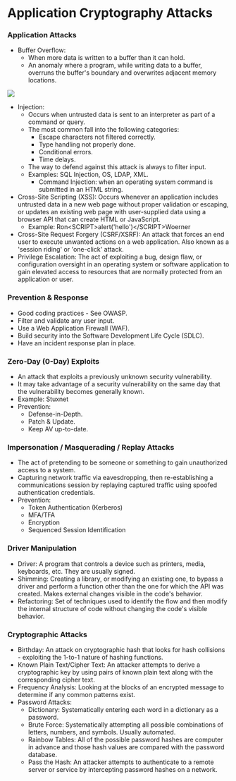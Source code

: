 # Application Cryptography Attacks

### **Application Attacks**

* Buffer Overflow:
  * When more data is written to a buffer than it can hold.
  * An anomaly where a program, while writing data to a buffer, overruns the buffer's boundary and overwrites adjacent memory locations.

![](https://www.evernote.com/shard/s342/res/ac0cd724-a61c-703c-d5d7-f184772d5747)

* Injection:
  * Occurs when untrusted data is sent to an interpreter as part of a command or query.
  * The most common fall into the following categories:
    * Escape characters not filtered correctly.
    * Type handling not properly done.
    * Conditional errors.
    * Time delays.
  * The way to defend against this attack is always to filter input.
  * Examples: SQL Injection, OS, LDAP, XML.
    * Command Injection: when an operating system command is submitted in an HTML string. 
* Cross-Site Scripting \(XSS\): Occurs whenever an application includes untrusted data in a new web page without proper validation or escaping, or updates an existing web page with user-supplied data using a browser API that can create HTML or JavaScript.
  * Example: Ron&lt;SCRIPT&gt;alert\('hello'\)&lt;/SCRIPT&gt;Woerner
* Cross-Site Request Forgery \(CSRF/XSRF\): An attack that forces an end user to execute unwanted actions on a web application. Also known as a 'session riding' or 'one-click' attack.
* Privilege Escalation: The act of exploiting a bug, design flaw, or configuration oversight in an operating system or software application to gain elevated access to resources that are normally protected from an application or user.

### **Prevention & Response**

* Good coding practices - See OWASP.
* Filter and validate any user input.
* Use a Web Application Firewall \(WAF\).
* Build security into the Software Development Life Cycle \(SDLC\).
* Have an incident response plan in place.

### **Zero-Day \(0-Day\) Exploits**

* An attack that exploits a previously unknown security vulnerability.
* It may take advantage of a security vulnerability on the same day that the vulnerability becomes generally known.
* Example: Stuxnet
* Prevention:
  * Defense-in-Depth.
  * Patch & Update.
  * Keep AV up-to-date.

### **Impersonation / Masquerading / Replay Attacks**

* The act of pretending to be someone or something to gain unauthorized access to a system.
* Capturing network traffic via eavesdropping, then re-establishing a communications session by replaying captured traffic using spoofed authentication credentials.
* Prevention:
  * Token Authentication \(Kerberos\)
  * MFA/TFA
  * Encryption
  * Sequenced Session Identification

### **Driver Manipulation**

* Driver: A program that controls a device such as printers, media, keyboards, etc. They are usually signed.
* Shimming: Creating a library, or modifying an existing one, to bypass a driver and perform a function other than the one for which the API was created. Makes external changes visible in the code's behavior.
* Refactoring: Set of techniques used to identify the flow and then modify the internal structure of code without changing the code's visible behavior.

### **Cryptographic Attacks**

* Birthday: An attack on cryptographic hash that looks for hash collisions - exploiting the 1-to-1 nature of hashing functions.
* Known Plain Text/Cipher Text: An attacker attempts to derive a cryptographic key by using pairs of known plain text along with the corresponding cipher text.
* Frequency Analysis: Looking at the blocks of an encrypted message to determine if any common patterns exist.
* Password Attacks:
  * Dictionary: Systematically entering each word in a dictionary as a password.
  * Brute Force: Systematically attempting all possible combinations of letters, numbers, and symbols. Usually automated.
  * Rainbow Tables: All of the possible password hashes are computer in advance and those hash values are compared with the password database.
  * Pass the Hash: An attacker attempts to authenticate to a remote server or service by intercepting password hashes on a network.

